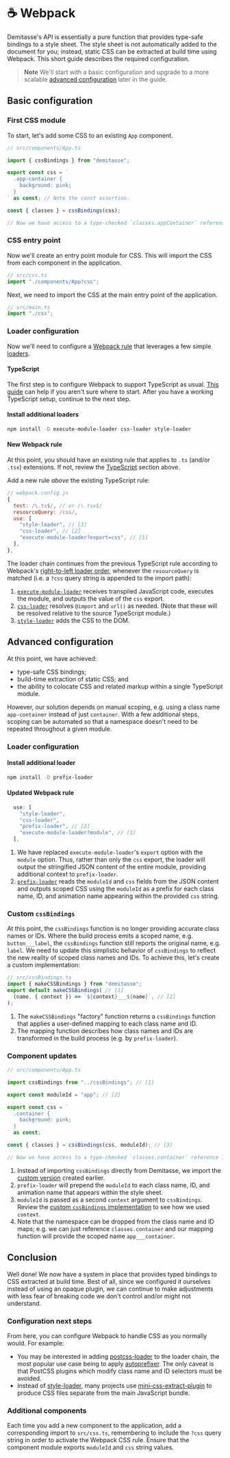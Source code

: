 # ☕ Webpack

Demitasse's API is essentially a pure function that provides type-safe bindings to a style sheet. The style sheet is not automatically added to the document for you; instead, static CSS can be extracted at build time using Webpack. This short guide describes the required configuration.

> **Note**
> We'll start with a basic configuration and upgrade to a more scalable [advanced configuration](#advanced-configuration) later in the guide.

## Basic configuration

### First CSS module

To start, let's add some CSS to an existing `App` component.

```typescript
// src/components/App.ts

import { cssBindings } from "demitasse";

export const css = `
  .app-container {
    background: pink;
  }
` as const; // Note the const assertion.

const { classes } = cssBindings(css);

// Now we have access to a type-checked `classes.appContainer` reference in our component HTML. 👍
```

### CSS entry point

Now we'll create an entry point module for CSS. This will import the CSS from each component in the application.

```typescript
// src/css.ts
import "./components/App?css";
```

Next, we need to import the CSS at the main entry point of the application.

```typescript
// src/main.ts
import "./css";
```

### Loader configuration

Now we'll need to configure a [Webpack rule](https://webpack.js.org/configuration/module/#modulerules) that leverages a few simple [loaders](https://webpack.js.org/loaders).

#### TypeScript

The first step is to configure Webpack to support TypeScript as usual. [This guide](https://webpack.js.org/guides/typescript/) can help if you aren't sure where to start. After you have a working TypeScript setup, continue to the next step.

#### Install additional loaders

```bash
npm install -D execute-module-loader css-loader style-loader
```

#### New Webpack rule

At this point, you should have an existing rule that applies to `.ts` (and/or `.tsx`) extensions. If not, review the [TypeScript](#typescript) section above.

Add a new rule _above_ the existing TypeScript rule:

```javascript
// webpack.config.js
{
  test: /\.ts$/, // or /\.tsx$/
  resourceQuery: /css/,
  use: [
    "style-loader", // [3]
    "css-loader", // [2]
    "execute-module-loader?export=css", // [1]
  ],
},
```

The loader chain continues from the previous TypeScript rule according to Webpack's [right-to-left loader order](https://webpack.js.org/configuration/module/#ruleuse), whenever the `resourceQuery` is matched (i.e. a `?css` query string is appended to the import path):
1. [`execute-module-loader`](http://github.com/nsaunders/execute-module-loader) receives transpiled JavaScript code, executes the module, and outputs the value of the `css` export.
2. [`css-loader`](https://github.com/webpack-contrib/css-loader) resolves `@import` and `url()` as needed. (Note that these will be resolved relative to the source TypeScript module.)
3. [`style-loader`](https://github.com/webpack-contrib/style-loader) adds the CSS to the DOM.

## Advanced configuration

At this point, we have achieved:
* type-safe CSS bindings;
* build-time extraction of static CSS; and
* the ability to colocate CSS and related markup within a single TypeScript module.

However, our solution depends on manual scoping, e.g. using a class name `app-container` instead of just `container`. With a few additional steps, scoping can be automated so that a namespace doesn't need to be repeated throughout a given module.

### Loader configuration

#### Install additional loader

```bash
npm install -D prefix-loader
```

#### Updated Webpack rule

```javascript
  use: [
    "style-loader",
    "css-loader",
    "prefix-loader", // [2]
    "execute-module-loader?module", // [1]
  ],
```

1. We have replaced `execute-module-loader`'s `export` option with the `module` option. Thus, rather than only the `css` export, the loader will output the stringified JSON content of the entire module, providing additional context to `prefix-loader`.
2. [`prefix-loader`](https://github.com/nsaunders/prefix-loader) reads the `moduleId` and `css` fields from the JSON content and outputs scoped CSS using the `moduleId` as a prefix for each class name, ID, and animation name appearing within the provided `css` string.

### Custom `cssBindings`

At this point, the `cssBindings` function is no longer providing accurate class names or IDs. Where the build process emits a scoped name, e.g. `button___label`, the `cssBindings` function still reports the original name, e.g. `label`. We need to update this simplistic behavior of `cssBindings` to reflect the new reality of scoped class names and IDs. To achieve this, let's create a custom implementation:

```typescript
// src/cssBindings.ts
import { makeCSSBindings } from "demitasse";
export default makeCSSBindings( // [1]
  (name, { context }) => `${context}___${name}`, // [2]
);
```

1. The `makeCSSBindings` "factory" function returns a `cssBindings` function that applies a user-defined mapping to each class name and ID.
2. The mapping function describes how class names and IDs are transformed in the build process (e.g. by `prefix-loader`).

### Component updates

```typescript
// src/components/App.ts

import cssBindings from "../cssBindings"; // [1]

export const moduleId = "app"; // [2]

export const css = `
  .container {
    background: pink;
  }
` as const;

const { classes } = cssBindings(css, moduleId); // [3]

// Now we have access to a type-checked `classes.container` reference in our component HTML. 👍 [4]
```

1. Instead of importing `cssBindings` directly from Demitasse, we import the [custom version](#custom-cssbindings) created earlier.
2. `prefix-loader` will prepend the `moduleId` to each class name, ID, and animation name that appears within the style sheet.
3. `moduleId` is passed as a second `context` argument to `cssBindings`. Review the [custom `cssBindings` implementation](#custom-cssbindings) to see how we used `context`.
4. Note that the namespace can be dropped from the class name and ID maps; e.g. we can just reference `classes.container` and our mapping function will provide the scoped name `app___container`.

## Conclusion

Well done! We now have a system in place that provides typed bindings to CSS extracted at build time. Best of all, since we configured it ourselves instead of using an opaque plugin, we can continue to make adjustments with less fear of breaking code we don't control and/or might not understand.

### Configuration next steps
From here, you can configure Webpack to handle CSS as you normally would. For example:
* You may be interested in adding [postcss-loader](https://github.com/webpack-contrib/postcss-loader) to the loader chain, the most popular use case being to apply [autoprefixer](https://github.com/postcss/autoprefixer). The only caveat is that PostCSS plugins which modify class name and ID selectors must be avoided.
* Instead of [style-loader](https://github.com/webpack-contrib/style-loader), many projects use [mini-css-extract-plugin](https://github.com/webpack-contrib/mini-css-extract-plugin) to produce CSS files separate from the main JavaScript bundle.

### Additional components
Each time you add a new component to the application, add a corresponding import to `src/css.ts`, remembering to include the `?css` query string in order to activate the Webpack CSS rule. Ensure that the component module exports `moduleId` and `css` string values.
